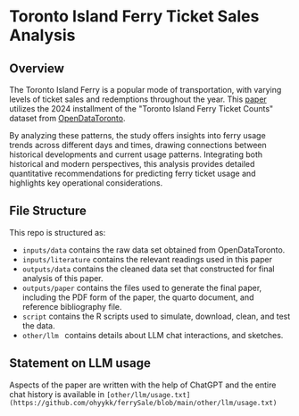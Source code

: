 # Toronto Island Ferry Ticket Sales Analysis
## Overview
The Toronto Island Ferry is a popular mode of transportation, with varying levels of ticket sales and redemptions throughout the year. This [paper](https://github.com/ohyykk/ferrySale/blob/main/outputs/paper/paper.pdf) utilizes the 2024 installment of the "Toronto Island Ferry Ticket Counts" dataset from [OpenDataToronto](https://open.toronto.ca/dataset/toronto-island-ferry-ticket-counts/). 

By analyzing these patterns, the study offers insights into ferry usage trends across different days and times, drawing connections between historical developments and current usage patterns. Integrating both historical and modern perspectives, this analysis provides detailed quantitative recommendations for predicting ferry ticket usage and highlights key operational considerations.

## File Structure
This repo is structured as:

-  `inputs/data` contains the raw data set obtained from OpenDataToronto.
-  `inputs/literature` contains the relevant readings used in this paper
-  `outputs/data` contains the cleaned data set that constructed for final analysis of this paper.
-  `outputs/paper` contains the files used to generate the final paper, including the PDF form of the paper, the quarto document, and reference bibliography file.
-  `script` contains the R scripts used to simulate, download, clean, and test the data.
-  `other/llm ` contains details about LLM chat interactions, and sketches.

  ## Statement on LLM usage
  Aspects of the paper are written with the help of ChatGPT and the entire chat history is available in  `[other/llm/usage.txt](https://github.com/ohyykk/ferrySale/blob/main/other/llm/usage.txt)`
